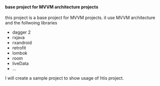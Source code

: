 <h4> base project for MVVM architecture  projects</h4>


this project is a base project for MVVM projects. it use MVVM architecture and  the follwoing libraries

<p>
  <ul>
    <li>dagger 2</li>
    <li>rxjava</li>
    <li>rxandroid</li>
    <li>retrofit</li>
    <li>lombok</li>
    <li>room</li>
    <li>liveData</li>
    <li>...</li>
	</ul>

</p>

I will create a sample project to show usage of htis project.
